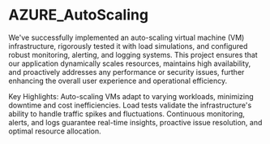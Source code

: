 # AZURE_AutoScaling
We've successfully implemented an auto-scaling virtual machine (VM) infrastructure, rigorously tested it with load simulations, and configured robust monitoring, alerting, and logging systems. This project ensures that our application dynamically scales resources, maintains high availability, and proactively addresses any performance or security issues, further enhancing the overall user experience and operational efficiency.

Key Highlights:
Auto-scaling VMs adapt to varying workloads, minimizing downtime and cost inefficiencies.
Load tests validate the infrastructure's ability to handle traffic spikes and fluctuations.
Continuous monitoring, alerts, and logs guarantee real-time insights, proactive issue resolution, and optimal resource allocation.
